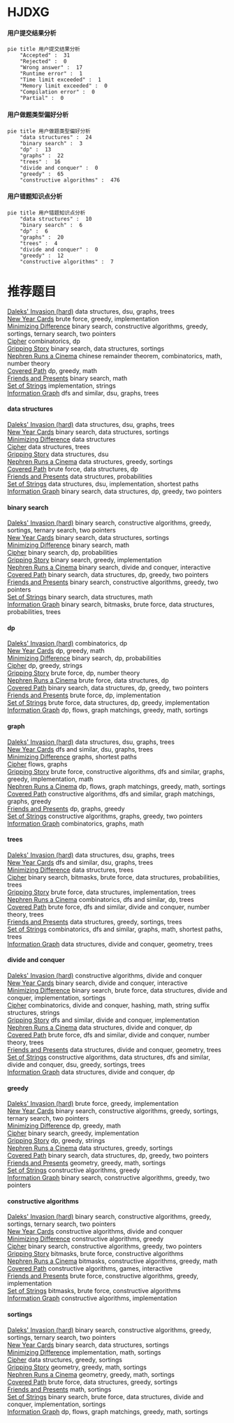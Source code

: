 # HJDXG
<!-- tabs:start -->
#### **用户提交结果分析**

```mermaid
pie title 用户提交结果分析
    "Accepted" :  31
    "Rejected" :  0
    "Wrong answer" :  17
    "Runtime error" :  1
    "Time limit exceeded" :  1
    "Memory limit exceeded" :  0
    "Compilation error" :  0
    "Partial" :  0
```
#### **用户做题类型偏好分析**

```mermaid
pie title 用户做题类型偏好分析
    "data structures" :  24
    "binary search" :  3
    "dp" :  13
    "graphs" :  22
    "trees" :  16
    "divide and conquer" :  0
    "greedy" :  65
    "constructive algorithms" :  476
```
#### **用户错题知识点分析**

```mermaid
pie title 用户错题知识点分析
    "data structures" :  10
    "binary search" :  6
    "dp" :  6
    "graphs" :  20
    "trees" :  4
    "divide and conquer" :  0
    "greedy" :  12
    "constructive algorithms" :  7
```
<!-- tabs:end -->
# 推荐题目
[Daleks' Invasion (hard)](http://codeforces.com/problemset/problem/1184/E3)		data structures,
                        dsu,
                        graphs,
                        trees		  
[New Year Cards](http://codeforces.com/problemset/problem/140/B)		brute force,
                        greedy,
                        implementation		  
[Minimizing Difference](http://codeforces.com/problemset/problem/1244/E)		binary search,
                        constructive algorithms,
                        greedy,
                        sortings,
                        ternary search,
                        two pointers		  
[Cipher](http://codeforces.com/problemset/problem/156/C)		combinatorics,
                        dp		  
[Gripping Story](http://codeforces.com/problemset/problem/198/E)		binary search,
                        data structures,
                        sortings		  
[Nephren Runs a Cinema](http://codeforces.com/problemset/problem/896/D)		chinese remainder theorem,
                        combinatorics,
                        math,
                        number theory		  
[Covered Path](http://codeforces.com/problemset/problem/534/B)		dp,
                        greedy,
                        math		  
[Friends and Presents](http://codeforces.com/problemset/problem/483/B)		binary search,
                        math		  
[Set of Strings](http://codeforces.com/problemset/problem/544/A)		implementation,
                        strings		  
[Information Graph](http://codeforces.com/problemset/problem/466/E)		dfs and similar,
                        dsu,
                        graphs,
                        trees		  
<!-- tabs:start -->
#### **data structures**
[Daleks' Invasion (hard)](http://codeforces.com/problemset/problem/1184/E3)		data structures,
                        dsu,
                        graphs,
                        trees		  
[New Year Cards](http://codeforces.com/problemset/problem/198/E)		binary search,
                        data structures,
                        sortings		  
[Minimizing Difference](http://codeforces.com/problemset/problem/414/E)		data structures		  
[Cipher](http://codeforces.com/problemset/problem/226/E)		data structures,
                        trees		  
[Gripping Story](http://codeforces.com/problemset/problem/896/E)		data structures,
                        dsu		  
[Nephren Runs a Cinema](http://codeforces.com/problemset/problem/1374/E1)		data structures,
                        greedy,
                        sortings		  
[Covered Path](http://codeforces.com/problemset/problem/797/E)		brute force,
                        data structures,
                        dp		  
[Friends and Presents](http://codeforces.com/problemset/problem/896/C)		data structures,
                        probabilities		  
[Set of Strings](https://codeforces.com/contest/1484/problem/D)		data structures,
                        dsu,
                        implementation,
                        shortest paths		  
[Information Graph](http://codeforces.com/problemset/problem/1492/C)		binary search,
                        data structures,
                        dp,
                        greedy,
                        two pointers		  
#### **binary search**
[Daleks' Invasion (hard)](http://codeforces.com/problemset/problem/1244/E)		binary search,
                        constructive algorithms,
                        greedy,
                        sortings,
                        ternary search,
                        two pointers		  
[New Year Cards](http://codeforces.com/problemset/problem/198/E)		binary search,
                        data structures,
                        sortings		  
[Minimizing Difference](http://codeforces.com/problemset/problem/483/B)		binary search,
                        math		  
[Cipher](http://codeforces.com/problemset/problem/50/D)		binary search,
                        dp,
                        probabilities		  
[Gripping Story](http://codeforces.com/problemset/problem/1165/F2)		binary search,
                        greedy,
                        implementation		  
[Nephren Runs a Cinema](http://codeforces.com/problemset/problem/1372/F)		binary search,
                        divide and conquer,
                        interactive		  
[Covered Path](http://codeforces.com/problemset/problem/1492/C)		binary search,
                        data structures,
                        dp,
                        greedy,
                        two pointers		  
[Friends and Presents](http://codeforces.com/problemset/problem/1463/D)		binary search,
                        constructive algorithms,
                        greedy,
                        two pointers		  
[Set of Strings](http://codeforces.com/problemset/problem/1490/G)		binary search,
                        data structures,
                        math		  
[Information Graph](http://codeforces.com/problemset/problem/1479/D)		binary search,
                        bitmasks,
                        brute force,
                        data structures,
                        probabilities,
                        trees		  
#### **dp**
[Daleks' Invasion (hard)](http://codeforces.com/problemset/problem/156/C)		combinatorics,
                        dp		  
[New Year Cards](http://codeforces.com/problemset/problem/534/B)		dp,
                        greedy,
                        math		  
[Minimizing Difference](http://codeforces.com/problemset/problem/50/D)		binary search,
                        dp,
                        probabilities		  
[Cipher](http://codeforces.com/problemset/problem/1295/C)		dp,
                        greedy,
                        strings		  
[Gripping Story](http://codeforces.com/problemset/problem/354/C)		brute force,
                        dp,
                        number theory		  
[Nephren Runs a Cinema](http://codeforces.com/problemset/problem/797/E)		brute force,
                        data structures,
                        dp		  
[Covered Path](http://codeforces.com/problemset/problem/1492/C)		binary search,
                        data structures,
                        dp,
                        greedy,
                        two pointers		  
[Friends and Presents](https://codeforces.com/contest/1457/problem/C)		brute force,
                        dp,
                        implementation		  
[Set of Strings](http://codeforces.com/problemset/problem/1491/C)		brute force,
                        data structures,
                        dp,
                        greedy,
                        implementation		  
[Information Graph](http://codeforces.com/problemset/problem/1437/C)		dp,
                        flows,
                        graph matchings,
                        greedy,
                        math,
                        sortings		  
#### **graph**
[Daleks' Invasion (hard)](http://codeforces.com/problemset/problem/1184/E3)		data structures,
                        dsu,
                        graphs,
                        trees		  
[New Year Cards](http://codeforces.com/problemset/problem/466/E)		dfs and similar,
                        dsu,
                        graphs,
                        trees		  
[Minimizing Difference](http://codeforces.com/problemset/problem/666/B)		graphs,
                        shortest paths		  
[Cipher](http://codeforces.com/problemset/problem/1383/F)		flows,
                        graphs		  
[Gripping Story](http://codeforces.com/problemset/problem/1487/C)		brute force,
                        constructive algorithms,
                        dfs and similar,
                        graphs,
                        greedy,
                        implementation,
                        math		  
[Nephren Runs a Cinema](http://codeforces.com/problemset/problem/1437/C)		dp,
                        flows,
                        graph matchings,
                        greedy,
                        math,
                        sortings		  
[Covered Path](http://codeforces.com/problemset/problem/1470/D)		constructive algorithms,
                        dfs and similar,
                        graph matchings,
                        graphs,
                        greedy		  
[Friends and Presents](http://codeforces.com/problemset/problem/1476/C)		dp,
                        graphs,
                        greedy		  
[Set of Strings](http://codeforces.com/problemset/problem/1304/D)		constructive algorithms,
                        graphs,
                        greedy,
                        two pointers		  
[Information Graph](http://codeforces.com/problemset/problem/1475/C)		combinatorics,
                        graphs,
                        math		  
#### **trees**
[Daleks' Invasion (hard)](http://codeforces.com/problemset/problem/1184/E3)		data structures,
                        dsu,
                        graphs,
                        trees		  
[New Year Cards](http://codeforces.com/problemset/problem/466/E)		dfs and similar,
                        dsu,
                        graphs,
                        trees		  
[Minimizing Difference](http://codeforces.com/problemset/problem/226/E)		data structures,
                        trees		  
[Cipher](http://codeforces.com/problemset/problem/1479/D)		binary search,
                        bitmasks,
                        brute force,
                        data structures,
                        probabilities,
                        trees		  
[Gripping Story](http://codeforces.com/problemset/problem/1511/C)		brute force,
                        data structures,
                        implementation,
                        trees		  
[Nephren Runs a Cinema](http://codeforces.com/problemset/problem/1499/F)		combinatorics,
                        dfs and similar,
                        dp,
                        trees		  
[Covered Path](http://codeforces.com/problemset/problem/1491/E)		brute force,
                        dfs and similar,
                        divide and conquer,
                        number theory,
                        trees		  
[Friends and Presents](http://codeforces.com/problemset/problem/1466/D)		data structures,
                        greedy,
                        sortings,
                        trees		  
[Set of Strings](http://codeforces.com/problemset/problem/1495/D)		combinatorics,
                        dfs and similar,
                        graphs,
                        math,
                        shortest paths,
                        trees		  
[Information Graph](http://codeforces.com/problemset/problem/1303/G)		data structures,
                        divide and conquer,
                        geometry,
                        trees		  
#### **divide and conquer**
[Daleks' Invasion (hard)](http://codeforces.com/problemset/problem/1250/M)		constructive algorithms,
                        divide and conquer		  
[New Year Cards](http://codeforces.com/problemset/problem/1372/F)		binary search,
                        divide and conquer,
                        interactive		  
[Minimizing Difference](http://codeforces.com/problemset/problem/1461/D)		binary search,
                        brute force,
                        data structures,
                        divide and conquer,
                        implementation,
                        sortings		  
[Cipher](http://codeforces.com/problemset/problem/1466/G)		combinatorics,
                        divide and conquer,
                        hashing,
                        math,
                        string suffix structures,
                        strings		  
[Gripping Story](http://codeforces.com/problemset/problem/1490/D)		dfs and similar,
                        divide and conquer,
                        implementation		  
[Nephren Runs a Cinema](https://codeforces.com/contest/1483/problem/C)		data structures,
                        divide and conquer,
                        dp		  
[Covered Path](http://codeforces.com/problemset/problem/1491/E)		brute force,
                        dfs and similar,
                        divide and conquer,
                        number theory,
                        trees		  
[Friends and Presents](http://codeforces.com/problemset/problem/1303/G)		data structures,
                        divide and conquer,
                        geometry,
                        trees		  
[Set of Strings](http://codeforces.com/problemset/problem/1494/D)		constructive algorithms,
                        data structures,
                        dfs and similar,
                        divide and conquer,
                        dsu,
                        greedy,
                        sortings,
                        trees		  
[Information Graph](http://codeforces.com/problemset/problem/1482/E)		data structures,
                        divide and conquer,
                        dp		  
#### **greedy**
[Daleks' Invasion (hard)](http://codeforces.com/problemset/problem/140/B)		brute force,
                        greedy,
                        implementation		  
[New Year Cards](http://codeforces.com/problemset/problem/1244/E)		binary search,
                        constructive algorithms,
                        greedy,
                        sortings,
                        ternary search,
                        two pointers		  
[Minimizing Difference](http://codeforces.com/problemset/problem/534/B)		dp,
                        greedy,
                        math		  
[Cipher](http://codeforces.com/problemset/problem/1165/F2)		binary search,
                        greedy,
                        implementation		  
[Gripping Story](http://codeforces.com/problemset/problem/1295/C)		dp,
                        greedy,
                        strings		  
[Nephren Runs a Cinema](http://codeforces.com/problemset/problem/1374/E1)		data structures,
                        greedy,
                        sortings		  
[Covered Path](http://codeforces.com/problemset/problem/1492/C)		binary search,
                        data structures,
                        dp,
                        greedy,
                        two pointers		  
[Friends and Presents](https://codeforces.com/contest/1496/problem/C)		geometry,
                        greedy,
                        math,
                        sortings		  
[Set of Strings](http://codeforces.com/problemset/problem/1493/A)		constructive algorithms,
                        greedy		  
[Information Graph](http://codeforces.com/problemset/problem/1463/D)		binary search,
                        constructive algorithms,
                        greedy,
                        two pointers		  
#### **constructive algorithms**
[Daleks' Invasion (hard)](http://codeforces.com/problemset/problem/1244/E)		binary search,
                        constructive algorithms,
                        greedy,
                        sortings,
                        ternary search,
                        two pointers		  
[New Year Cards](http://codeforces.com/problemset/problem/1250/M)		constructive algorithms,
                        divide and conquer		  
[Minimizing Difference](http://codeforces.com/problemset/problem/1493/A)		constructive algorithms,
                        greedy		  
[Cipher](http://codeforces.com/problemset/problem/1463/D)		binary search,
                        constructive algorithms,
                        greedy,
                        two pointers		  
[Gripping Story](https://codeforces.com/contest/1456/problem/B)		bitmasks,
                        brute force,
                        constructive algorithms		  
[Nephren Runs a Cinema](http://codeforces.com/problemset/problem/1492/D)		bitmasks,
                        constructive algorithms,
                        greedy,
                        math		  
[Covered Path](https://codeforces.com/contest/1504/problem/D)		constructive algorithms,
                        games,
                        interactive		  
[Friends and Presents](https://codeforces.com/contest/1483/problem/A)		brute force,
                        constructive algorithms,
                        greedy,
                        implementation		  
[Set of Strings](https://codeforces.com/contest/1457/problem/D)		bitmasks,
                        brute force,
                        constructive algorithms		  
[Information Graph](http://codeforces.com/problemset/problem/1513/A)		constructive algorithms,
                        implementation		  
#### **sortings**
[Daleks' Invasion (hard)](http://codeforces.com/problemset/problem/1244/E)		binary search,
                        constructive algorithms,
                        greedy,
                        sortings,
                        ternary search,
                        two pointers		  
[New Year Cards](http://codeforces.com/problemset/problem/198/E)		binary search,
                        data structures,
                        sortings		  
[Minimizing Difference](http://codeforces.com/problemset/problem/160/C)		implementation,
                        math,
                        sortings		  
[Cipher](http://codeforces.com/problemset/problem/1374/E1)		data structures,
                        greedy,
                        sortings		  
[Gripping Story](https://codeforces.com/contest/1496/problem/C)		geometry,
                        greedy,
                        math,
                        sortings		  
[Nephren Runs a Cinema](http://codeforces.com/problemset/problem/1495/A)		geometry,
                        greedy,
                        math,
                        sortings		  
[Covered Path](http://codeforces.com/problemset/problem/1497/A)		brute force,
                        data structures,
                        greedy,
                        sortings		  
[Friends and Presents](http://codeforces.com/problemset/problem/1427/A)		math,
                        sortings		  
[Set of Strings](http://codeforces.com/problemset/problem/1461/D)		binary search,
                        brute force,
                        data structures,
                        divide and conquer,
                        implementation,
                        sortings		  
[Information Graph](http://codeforces.com/problemset/problem/1437/C)		dp,
                        flows,
                        graph matchings,
                        greedy,
                        math,
                        sortings		  
<!-- tabs:end -->
